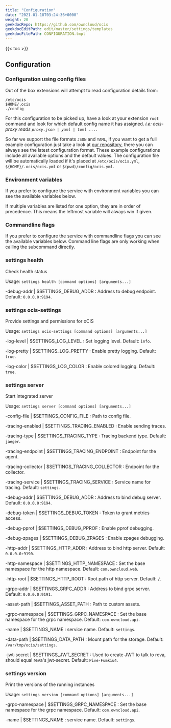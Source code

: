 ```yaml
---
title: "Configuration"
date: "2021-01-18T03:24:36+0000"
weight: 20
geekdocRepo: https://github.com/owncloud/ocis
geekdocEditPath: edit/master/settings/templates
geekdocFilePath: CONFIGURATION.tmpl
---
```


{{< toc >}}

## Configuration

### Configuration using config files

Out of the box extensions will attempt to read configuration details from:

```console
/etc/ocis
$HOME/.ocis
./config
```

For this configuration to be picked up, have a look at your extension `root` command and look for which default config name it has assigned. *i.e: ocis-proxy reads `proxy.json | yaml | toml ...`*.

So far we support the file formats `JSON` and `YAML`, if you want to get a full example configuration just take a look at [our repository](https://github.com/owncloud/ocis/tree/master/config), there you can always see the latest configuration format. These example configurations include all available options and the default values. The configuration file will be automatically loaded if it's placed at `/etc/ocis/ocis.yml`, `${HOME}/.ocis/ocis.yml` or `$(pwd)/config/ocis.yml`.

### Environment variables

If you prefer to configure the service with environment variables you can see the available variables below.

If multiple variables are listed for one option, they are in order of precedence. This means the leftmost variable will always win if given.

### Commandline flags

If you prefer to configure the service with commandline flags you can see the available variables below. Command line flags are only working when calling the subcommand directly.

### settings health

Check health status

Usage: `settings health [command options] [arguments...]`

-debug-addr |  $SETTINGS_DEBUG_ADDR
: Address to debug endpoint. Default: `0.0.0.0:9194`.

### settings ocis-settings

Provide settings and permissions for oCIS

Usage: `settings ocis-settings [command options] [arguments...]`

-log-level |  $SETTINGS_LOG_LEVEL
: Set logging level. Default: `info`.

-log-pretty |  $SETTINGS_LOG_PRETTY
: Enable pretty logging. Default: `true`.

-log-color |  $SETTINGS_LOG_COLOR
: Enable colored logging. Default: `true`.

### settings server

Start integrated server

Usage: `settings server [command options] [arguments...]`

-config-file |  $SETTINGS_CONFIG_FILE
: Path to config file.

-tracing-enabled |  $SETTINGS_TRACING_ENABLED
: Enable sending traces.

-tracing-type |  $SETTINGS_TRACING_TYPE
: Tracing backend type. Default: `jaeger`.

-tracing-endpoint |  $SETTINGS_TRACING_ENDPOINT
: Endpoint for the agent.

-tracing-collector |  $SETTINGS_TRACING_COLLECTOR
: Endpoint for the collector.

-tracing-service |  $SETTINGS_TRACING_SERVICE
: Service name for tracing. Default: `settings`.

-debug-addr |  $SETTINGS_DEBUG_ADDR
: Address to bind debug server. Default: `0.0.0.0:9194`.

-debug-token |  $SETTINGS_DEBUG_TOKEN
: Token to grant metrics access.

-debug-pprof |  $SETTINGS_DEBUG_PPROF
: Enable pprof debugging.

-debug-zpages |  $SETTINGS_DEBUG_ZPAGES
: Enable zpages debugging.

-http-addr |  $SETTINGS_HTTP_ADDR
: Address to bind http server. Default: `0.0.0.0:9190`.

-http-namespace |  $SETTINGS_HTTP_NAMESPACE
: Set the base namespace for the http namespace. Default: `com.owncloud.web`.

-http-root |  $SETTINGS_HTTP_ROOT
: Root path of http server. Default: `/`.

-grpc-addr |  $SETTINGS_GRPC_ADDR
: Address to bind grpc server. Default: `0.0.0.0:9191`.

-asset-path |  $SETTINGS_ASSET_PATH
: Path to custom assets.

-grpc-namespace |  $SETTINGS_GRPC_NAMESPACE
: Set the base namespace for the grpc namespace. Default: `com.owncloud.api`.

-name |  $SETTINGS_NAME
: service name. Default: `settings`.

-data-path |  $SETTINGS_DATA_PATH
: Mount path for the storage. Default: `/var/tmp/ocis/settings`.

-jwt-secret |  $SETTINGS_JWT_SECRET
: Used to create JWT to talk to reva, should equal reva's jwt-secret. Default: `Pive-Fumkiu4`.

### settings version

Print the versions of the running instances

Usage: `settings version [command options] [arguments...]`

-grpc-namespace |  $SETTINGS_GRPC_NAMESPACE
: Set the base namespace for the grpc namespace. Default: `com.owncloud.api`.

-name |  $SETTINGS_NAME
: service name. Default: `settings`.

